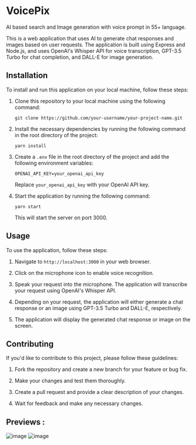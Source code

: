 # VoicePix
AI based search and Image generation with voice prompt in 55+ language.

This is a web application that uses AI to generate chat responses and images based on user requests. The application is built using Express and Node.js, and uses OpenAI's Whisper API for voice transcription, GPT-3.5 Turbo for chat completion, and DALL-E for image generation.

## Installation

To install and run this application on your local machine, follow these steps:

1. Clone this repository to your local machine using the following command:

   ```
   git clone https://github.com/your-username/your-project-name.git
   ```

2. Install the necessary dependencies by running the following command in the root directory of the project:

   ```
   yarn install
   ```

3. Create a `.env` file in the root directory of the project and add the following environment variables:

   ```
   OPENAI_API_KEY=your_openai_api_key
   ```

   Replace `your_openai_api_key` with your OpenAI API key.

4. Start the application by running the following command:

   ```
   yarn start
   ```

   This will start the server on port 3000.

## Usage

To use the application, follow these steps:

1. Navigate to `http://localhost:3000` in your web browser.

2. Click on the microphone icon to enable voice recognition.

3. Speak your request into the microphone. The application will transcribe your request using OpenAI's Whisper API.

4. Depending on your request, the application will either generate a chat response or an image using GPT-3.5 Turbo and DALL-E, respectively.

5. The application will display the generated chat response or image on the screen.

## Contributing

If you'd like to contribute to this project, please follow these guidelines:

1. Fork the repository and create a new branch for your feature or bug fix.

2. Make your changes and test them thoroughly.

3. Create a pull request and provide a clear description of your changes.

4. Wait for feedback and make any necessary changes.

## Previews :

![image](https://github.com/TuhinBar/VoicePix/assets/85868593/5f8be351-1d94-4369-9218-2c5340facef8)
![image](https://github.com/TuhinBar/VoicePix/assets/85868593/cd4b08f5-21d5-4344-8ac8-d3628bc3bfc3)



